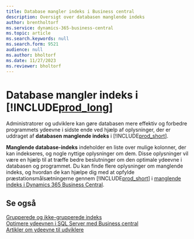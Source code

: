 ```yaml
---
title: Database mangler indeks i Business central
description: Oversigt over databasen manglende indeks
author: brentholtorf
ms.service: dynamics-365-business-central
ms.topic: article
ms.search.keywords: null
ms.search.form: 9521
audience: null
ms.author: bholtorf
ms.date: 11/27/2023
ms.reviewer: bholtorf
---
```


# <a name="database-missing-indexes-in-"></a>Database mangler indeks i [!INCLUDE[prod_long](includes/prod_long.md)]

Administratorer og udviklere kan gøre databasen mere effektiv og forbedre programmets ydeevne i sidste ende ved hjælp af oplysninger, der er uddraget af **databasen manglende indeks** i [!INCLUDE[prod_short](includes/prod_short.md)].

**Manglende database-indeks** indeholder en liste over mulige kolonner, der kan indekseres, og nogle nyttige oplysninger om dem. Disse oplysninger vil være en hjælp til at træffe bedre beslutninger om den optimale ydeevne i databasen og programmet. Du kan finde flere oplysninger om manglende indeks, og hvordan de kan hjælpe dig med at opfylde præstationsmålsætningerne gennem [!INCLUDE[prod_short](includes/prod_short.md)] i [manglende indeks i Dynamics 365 Business Central](/dynamics365/business-central/dev-itpro/administration/database-missing-indexes).

## <a name="see-also"></a>Se også

[Grupperede og ikke-grupperede indeks](/sql/relational-databases/indexes/clustered-and-nonclustered-indexes-described)  
[Optimere ydeevnen i SQL Server med Business central](/dynamics365/business-central/dev-itpro/administration/optimize-sql-server-performance)  
[Artikler om ydeevne til udviklere](/dynamics365/business-central/dev-itpro/performance/performance-developer)  
